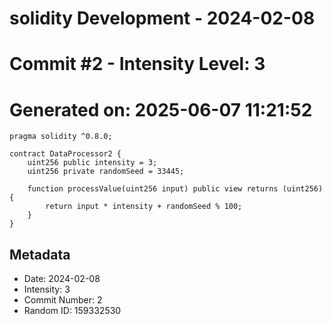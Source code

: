 ﻿# solidity Development - 2024-02-08
# Commit #2 - Intensity Level: 3
# Generated on: 2025-06-07 11:21:52
```solidity
pragma solidity ^0.8.0;

contract DataProcessor2 {
    uint256 public intensity = 3;
    uint256 private randomSeed = 33445;

    function processValue(uint256 input) public view returns (uint256) {
        return input * intensity + randomSeed % 100;
    }
}
```
## Metadata
- Date: 2024-02-08
- Intensity: 3
- Commit Number: 2
- Random ID: 159332530
